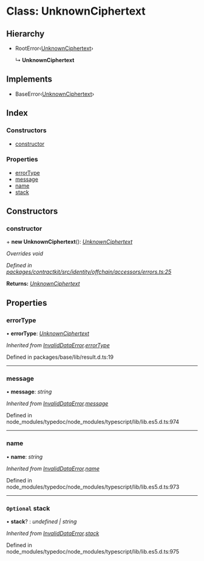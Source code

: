 # Class: UnknownCiphertext

## Hierarchy

* RootError‹[UnknownCiphertext](../enums/_identity_offchain_accessors_errors_.schemaerrortypes.md#unknownciphertext)›

  ↳ **UnknownCiphertext**

## Implements

* BaseError‹[UnknownCiphertext](../enums/_identity_offchain_accessors_errors_.schemaerrortypes.md#unknownciphertext)›

## Index

### Constructors

* [constructor](_identity_offchain_accessors_errors_.unknownciphertext.md#constructor)

### Properties

* [errorType](_identity_offchain_accessors_errors_.unknownciphertext.md#errortype)
* [message](_identity_offchain_accessors_errors_.unknownciphertext.md#message)
* [name](_identity_offchain_accessors_errors_.unknownciphertext.md#name)
* [stack](_identity_offchain_accessors_errors_.unknownciphertext.md#optional-stack)

## Constructors

###  constructor

\+ **new UnknownCiphertext**(): *[UnknownCiphertext](_identity_offchain_accessors_errors_.unknownciphertext.md)*

*Overrides void*

*Defined in [packages/contractkit/src/identity/offchain/accessors/errors.ts:25](https://github.com/celo-org/celo-monorepo/blob/master/packages/contractkit/src/identity/offchain/accessors/errors.ts#L25)*

**Returns:** *[UnknownCiphertext](_identity_offchain_accessors_errors_.unknownciphertext.md)*

## Properties

###  errorType

• **errorType**: *[UnknownCiphertext](../enums/_identity_offchain_accessors_errors_.schemaerrortypes.md#unknownciphertext)*

*Inherited from [InvalidDataError](_identity_offchain_accessors_errors_.invaliddataerror.md).[errorType](_identity_offchain_accessors_errors_.invaliddataerror.md#errortype)*

Defined in packages/base/lib/result.d.ts:19

___

###  message

• **message**: *string*

*Inherited from [InvalidDataError](_identity_offchain_accessors_errors_.invaliddataerror.md).[message](_identity_offchain_accessors_errors_.invaliddataerror.md#message)*

Defined in node_modules/typedoc/node_modules/typescript/lib/lib.es5.d.ts:974

___

###  name

• **name**: *string*

*Inherited from [InvalidDataError](_identity_offchain_accessors_errors_.invaliddataerror.md).[name](_identity_offchain_accessors_errors_.invaliddataerror.md#name)*

Defined in node_modules/typedoc/node_modules/typescript/lib/lib.es5.d.ts:973

___

### `Optional` stack

• **stack**? : *undefined | string*

*Inherited from [InvalidDataError](_identity_offchain_accessors_errors_.invaliddataerror.md).[stack](_identity_offchain_accessors_errors_.invaliddataerror.md#optional-stack)*

Defined in node_modules/typedoc/node_modules/typescript/lib/lib.es5.d.ts:975
